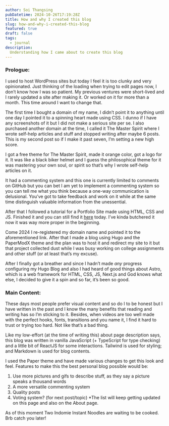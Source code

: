 ```yaml
---
author: Soi Thangsing
pubDatetime: 2024-10-26T17:19:28Z
title: How and why I created this blog
slug: how-and-why-i-created-this-blog
featured: true
draft: false
tags:
  - journal
description:
  Understanding how I came about to create this blog
---
```

### Prologue:
I used to host WordPress sites but today I feel it is too clunky and very opinionated. Just thinking of the loading when trying to edit pages now, I don’t know how I was so patient. My previous ventures were short-lived and I rarely updated a site after making it. Or worked on it for more than a month. This time around I want to change that.

The first time I bought a domain of my name, I didn’t point it to anything until one day I pointed it to a spinning heart made using CSS. I dunno if I have any screenshots of it but I did not make a serious site per se. I also purchased another domain at the time, I called it The Master Spirit where I wrote self-help articles and stuff and stopped writing after maybe 6 posts. This is my second post so if I make it past seven, I’m setting a new high score.

I got a free theme for The Master Spirit, made it orange color, got a logo for it. It was like a black biker helmet and I guess the philosophical theme for it was mastering your own soul, or spirit so that’s why I wrote self-help articles on it. 

It had a commenting system and this one is currently limited to comments on GitHub but you can bet I am yet to implement a commenting system so you can tell me what you think because a one-way communication is delusional. You’ve got to take feedback and work on it while at the same time distinguish valuable information from the unessential.

After that I followed a tutorial for a Portfolio Site made using HTML, CSS and JS. Finished it and you can still find it [here](https://blissful-clarke-77b2ef.netlify.app/) today. I’ve kinda butchered it now it was way more proper in the beginning.

Come 2024 I re-registered my domain name and pointed it to the aforementioned link. After that I made a blog using Hugo and the PaperModX theme and the plan was to host it and redirect my site to it but that project collected dust while I was busy working on college assignments and other stuff (or at least that’s my excuse).

After I finally got a breather and since I hadn’t made *any* progress configuring my Hugo Blog and also I had heard of good things about Astro, which is a web framework for HTML, CSS, JS, Next.js and God knows what else, I decided to give it a spin and so far, it’s been so good.

### Main Content:
These days most people prefer visual content and so do I to be honest but I have written in the past and I know the many benefits that reading and writing has so I’m sticking to it. Besides, when videos are too well made with the perfect hooks, fonts, transitions and you name it, I find it hard to trust or trying too hard. Not like that’s a bad thing. 

Like my low-effort (at the time of writing this) about page description says, this blog was written in vanilla JavaScript (+ TypeScript for type checking) and a little bit of ReactJS for some interactions. Tailwind is used for styling; and Markdown is used for blog contents.

I used the Paper theme and have made various changes to get this look and feel. 
Features to make this the best personal blog possible would be:
1.	Use more pictures and gifs to describe stuff, as they say a picture speaks a thousand words
2.	A more versatile commenting system
3.	Quality posts
4.	Voting system? (for next post/topic)
*The list will keep getting updated on this page and also on the About page. 

As of this moment Two Indomie Instant Noodles are waiting to be cooked. Brb catch you later!
